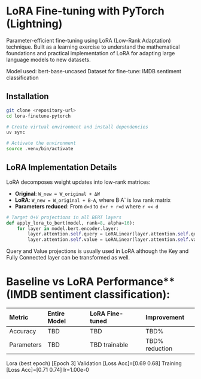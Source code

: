 # LoRA Fine-tuning with PyTorch (Lightning)
Parameter-efficient fine-tuning using LoRA (Low-Rank Adaptation) technique. 
Built as a learning exercise to understand the mathematical foundations and practical implementation of LoRA for adapting large language models to new datasets.

Model used: bert-base-uncased
Dataset for fine-tune: IMDB sentiment classification

## Installation

```bash
git clone <repository-url>
cd lora-finetune-pytorch

# Create virtual environment and install dependencies  
uv sync

# Activate the environment
source .venv/bin/activate
```

## LoRA Implementation Details

LoRA decomposes weight updates into low-rank matrices:

- **Original**: `W_new = W_original + ΔW`
- **LoRA**: `W_new = W_original + B·A`, where B·A` is low rank matrix
- **Parameters reduced**: From `d×d` to `d×r + r×d` where `r << d`

```python
# Target Q+V projections in all BERT layers
def apply_lora_to_bert(model, rank=8, alpha=16):
    for layer in model.bert.encoder.layer:
        layer.attention.self.query = LoRALinear(layer.attention.self.query)
        layer.attention.self.value = LoRALinear(layer.attention.self.value)
```

Query and Value projections is usually used in LoRA although the Key and Fully Connected layer can be transformed as well.

# Baseline vs LoRA Performance** (IMDB sentiment classification):
| Metric | Entire Model | LoRA Fine-tuned | Improvement |
| :-- | :-- | :-- | :-- |
| Accuracy | TBD | TBD | TBD% |
| Parameters | TBD | TBD trainable | TBD% reduction |


Lora (best epoch)
[Epoch 3] Validation [Loss Acc]=[0.69 0.68] Training [Loss Acc]=[0.71 0.74] lr=1.00e-0